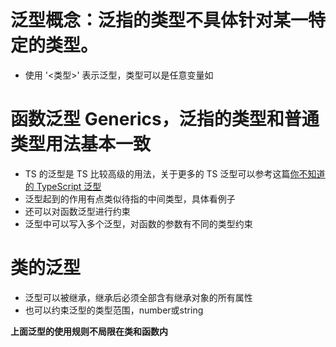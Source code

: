 # 泛型概念：泛指的类型不具体针对某一特定的类型。
* 使用 '<类型>' 表示泛型，类型可以是任意变量如 <T>

# 函数泛型 Generics，泛指的类型和普通类型用法基本一致
* TS 的泛型是 TS 比较高级的用法，关于更多的 TS 泛型可以参考这篇[你不知道的 TypeScript 泛型](https://segmentfault.com/a/1190000022993503)
* 泛型起到的作用有点类似待指的中间类型，具体看例子
* 还可以对函数泛型进行约束
* 泛型中可以写入多个泛型，对函数的参数有不同的类型约束


# 类的泛型
* 泛型可以被继承，继承后必须全部含有继承对象的所有属性
* 也可以约束泛型的类型范围，number或string

**上面泛型的使用规则不局限在类和函数内**